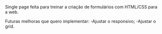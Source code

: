 Single page feita para treinar a criação de formulários com HTML/CSS para a web.

Futuras melhoras que quero implementar:
-Ajustar o responsivo;
-Ajustar o grid.
